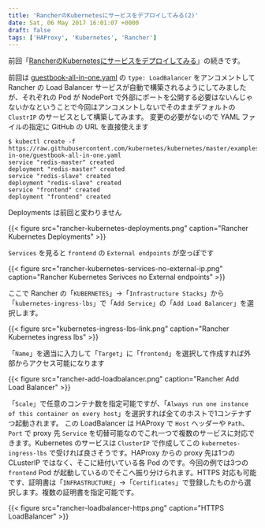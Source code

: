 ```yaml
---
title: 'RancherのKubernetesにサービスをデプロイしてみる(2)'
date: Sat, 06 May 2017 16:01:07 +0000
draft: false
tags: ['HAProxy', 'Kubernetes', 'Rancher']
---
```


前回「[RancherのKubernetesにサービスをデプロイしてみる](/2017/05/deploy-services-on-k8s-with-rancher/)」の続きです。

前回は [guestbook-all-in-one.yaml](https://github.com/kubernetes/kubernetes/blob/master/examples/guestbook/all-in-one/guestbook-all-in-one.yaml) の `type: LoadBalancer` をアンコメントして Rancher の Load Balancer サービスが自動で構築されるようにしてみましたが、それぞれの Pod が NodePort で外部にポートを公開する必要はないんじゃないかなということで今回はアンコメントしないでそのままデフォルトの `ClustrIP` のサービスとして構築してみます。 変更の必要がないので YAML ファイルの指定に GitHub の URL を直接使えます

```
$ kubectl create -f https://raw.githubusercontent.com/kubernetes/kubernetes/master/examples/guestbook/all-in-one/guestbook-all-in-one.yaml
service "redis-master" created
deployment "redis-master" created
service "redis-slave" created
deployment "redis-slave" created
service "frontend" created
deployment "frontend" created
```

Deployments は前回と変わりません

{{< figure src="rancher-kubernetes-deployments.png" caption="Rancher Kubernetes Deployments" >}}

`Services` を見ると `frontend` の `External endpoints` が空っぽです

{{< figure src="rancher-kubernetes-services-no-external-ip.png" caption="Rancher Kubernetes Serivces no External endpoints" >}}

ここで Rancher の「`KUBERNETES`」→「`Infrastructure Stacks`」から「`kubernetes-ingress-lbs`」で「`Add Service`」の「`Add Load Balancer`」を選択します。

{{< figure src="kubernetes-ingress-lbs-link.png" caption="Rancher Kubernetes ingress lbs" >}}

「`Name`」を適当に入力して「`Target`」に「`frontend`」を選択して作成すれば外部からアクセス可能になります

{{< figure src="rancher-add-loadbalancer.png" caption="Rancher Add Load Balancer" >}}

「`Scale`」で任意のコンテナ数を指定可能ですが、「`Always run one instance of this container on every host`」を選択すれば全てのホストで1コンテナずつ起動されます。 この LoadBalancer は HAProxy で `Host` ヘッダーや `Path`、`Port` で proxy 先 `Service` を切替可能なのでこれ一つで複数のサービスに対応できます。Kubernetes のサービスは `ClusterIP` で作成してこの `kubernetes-ingress-lbs` で受ければ良さそうです。HAProxy からの proxy 先は1つの CLusterIP ではなく、そこに紐付いている各 Pod のです。今回の例では3つの `frontend` Pod が起動しているのでそこへ振り分けられます。HTTPS 対応も可能です、証明書は「`INFRASTRUCTURE`」→「`Certificates`」で登録したものから選択します。複数の証明書を指定可能です。

{{< figure src="rancher-loadbalancer-https.png" caption="HTTPS LoadBalancer" >}}

